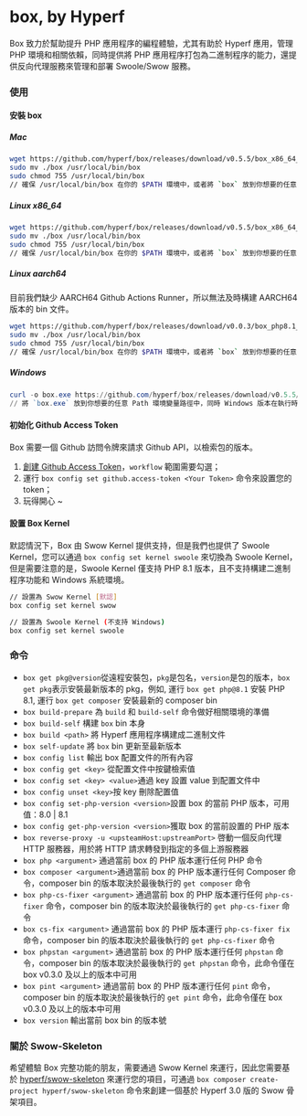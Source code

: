 # box, by Hyperf

Box 致力於幫助提升 PHP 應用程序的編程體驗，尤其有助於 Hyperf 應用，管理 PHP 環境和相關依賴，同時提供將 PHP 應用程序打包為二進制程序的能力，還提供反向代理服務來管理和部署 Swoole/Swow 服務。

### 使用

#### 安裝 box

##### Mac

```bash
wget https://github.com/hyperf/box/releases/download/v0.5.5/box_x86_64_macos -O box
sudo mv ./box /usr/local/bin/box
sudo chmod 755 /usr/local/bin/box
// 確保 /usr/local/bin/box 在你的 $PATH 環境中，或者將 `box` 放到你想要的任意 $PATH 路徑中
```

##### Linux x86_64

```bash
wget https://github.com/hyperf/box/releases/download/v0.5.5/box_x86_64_linux -O box
sudo mv ./box /usr/local/bin/box
sudo chmod 755 /usr/local/bin/box
// 確保 /usr/local/bin/box 在你的 $PATH 環境中，或者將 `box` 放到你想要的任意 $PATH 路徑中
```
##### Linux aarch64

目前我們缺少 AARCH64 Github Actions Runner，所以無法及時構建 AARCH64 版本的 bin 文件。

```bash
wget https://github.com/hyperf/box/releases/download/v0.0.3/box_php8.1_aarch64_linux -O box
sudo mv ./box /usr/local/bin/box
sudo chmod 755 /usr/local/bin/box
// 確保 /usr/local/bin/box 在你的 $PATH 環境中，或者將 `box` 放到你想要的任意 $PATH 路徑中
```

##### Windows

```powershell
curl -o box.exe https://github.com/hyperf/box/releases/download/v0.5.5/box_x64_windows.exe
// 將 `box.exe` 放到你想要的任意 Path 環境變量路徑中，同時 Windows 版本在執行時需要在命令行中使用 `box.exe` 而不是 `box`
```

#### 初始化 Github Access Token

Box 需要一個 Github 訪問令牌來請求 Github API，以檢索包的版本。

1. [創建 Github Access Token](https://github.com/settings/tokens/new)，`workflow` 範圍需要勾選；
2. 運行 `box config set github.access-token <Your Token>` 命令來設置您的 token；
3. 玩得開心 ~

#### 設置 Box Kernel

默認情況下，Box 由 Swow Kernel 提供支持，但是我們也提供了 Swoole Kernel，您可以通過 `box config set kernel swoole` 來切換為 Swoole Kernel，但是需要注意的是，Swoole Kernel 僅支持 PHP 8.1 版本，且不支持構建二進制程序功能和 Windows 系統環境。

```bash
// 設置為 Swow Kernel [默認]
box config set kernel swow

// 設置為 Swoole Kernel (不支持 Windows)
box config set kernel swoole
```

### 命令

- `box get pkg@version`從遠程安裝包，`pkg`是包名，`version`是包的版本，`box get pkg`表示安裝最新版本的 pkg，例如, 運行 `box get php@8.1` 安裝 PHP 8.1, 運行 `box get composer` 安裝最新的 composer bin
- `box build-prepare` 為 `build` 和 `build-self` 命令做好相關環境的準備
- `box build-self` 構建 `box` bin 本身
- `box build <path>` 將 Hyperf 應用程序構建成二進制文件
- `box self-update` 將 `box` bin 更新至最新版本
- `box config list` 輸出 box 配置文件的所有內容
- `box config get <key>` 從配置文件中按鍵檢索值
- `box config set <key> <value>`通過 key 設置 value 到配置文件中
- `box config unset <key>`按 key 刪除配置值
- `box config set-php-version <version>`設置 box 的當前 PHP 版本，可用值：8.0 | 8.1
- `box config get-php-version <version>`獲取 box 的當前設置的 PHP 版本
- `box reverse-proxy -u <upsteamHost:upstreamPort>` 啓動一個反向代理 HTTP 服務器，用於將 HTTP 請求轉發到指定的多個上游服務器
- `box php <argument>` 通過當前 box 的 PHP 版本運行任何 PHP 命令
- `box composer <argument>`通過當前 box 的 PHP 版本運行任何 Composer 命令，composer bin 的版本取決於最後執行的 `get composer` 命令
- `box php-cs-fixer <argument>` 通過當前 box 的 PHP 版本運行任何 `php-cs-fixer` 命令，composer bin 的版本取決於最後執行的 `get php-cs-fixer` 命令
- `box cs-fix <argument>` 通過當前 box 的 PHP 版本運行 `php-cs-fixer fix` 命令，composer bin 的版本取決於最後執行的 `get php-cs-fixer` 命令
- `box phpstan <argument>` 通過當前 box 的 PHP 版本運行任何 `phpstan` 命令，composer bin 的版本取決於最後執行的 `get phpstan` 命令，此命令僅在 box v0.3.0 及以上的版本中可用
- `box pint <argument>` 通過當前 box 的 PHP 版本運行任何 `pint` 命令，composer bin 的版本取決於最後執行的 `get pint` 命令，此命令僅在 box v0.3.0 及以上的版本中可用
- `box version` 輸出當前 box bin 的版本號

### 關於 Swow-Skeleton

希望體驗 Box 完整功能的朋友，需要通過 Swow Kernel 來運行，因此您需要基於 [hyperf/swow-skeleton](https://github.com/hyperf/swow-skeleton) 來運行您的項目，可通過 `box composer create-project hyperf/swow-skeleton` 命令來創建一個基於 Hyperf 3.0 版的 Swow 骨架項目。
